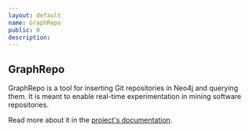 ```yaml
---
layout: default
name: GraphRepo
public: 0
description:
---
```



## GraphRepo

GraphRepo is a tool for inserting Git repositories in Neo4j and querying them.
It is meant to enable real-time experimentation in mining software repositories.

Read more about it in the [project's documentation](https://graphrepo.readthedocs.io/en/latest/index.html).